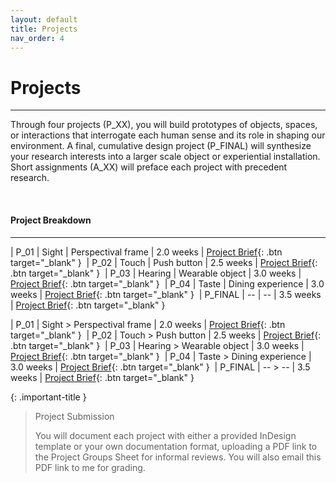 ```yaml
---
layout: default
title: Projects
nav_order: 4
---
```


# Projects

---

Through four projects (P_XX), you will build prototypes of objects, spaces, or interactions that interrogate each human sense and its role in shaping our environment. A final, cumulative design project (P_FINAL) will synthesize your research interests into a larger scale object or experiential installation. Short assignments (A_XX) will preface each project with precedent research.

<br>

#### Project Breakdown

---

| P_01            | Sight          | Perspectival frame   | 2.0 weeks      | <span class="fs-3">[Project Brief](http://example.com/){: .btn target="_blank" }</span>&nbsp;
| P_02            | Touch          | Push button          | 2.5 weeks      | <span class="fs-3">[Project Brief](http://example.com/){: .btn target="_blank" }</span>&nbsp;
| P_03            | Hearing        | Wearable object      | 3.0 weeks      | <span class="fs-3">[Project Brief](http://example.com/){: .btn target="_blank" }</span>&nbsp;
| P_04            | Taste          | Dining experience    | 3.0 weeks      | <span class="fs-3">[Project Brief](http://example.com/){: .btn target="_blank" }</span>&nbsp;
| P_FINAL         | --             | --                   | 3.5 weeks      | <span class="fs-3">[Project Brief](http://example.com/){: .btn target="_blank" }</span>&nbsp;


| P_01            | Sight > Perspectival frame   | 2.0 weeks      | <span class="fs-3">[Project Brief](http://example.com/){: .btn target="_blank" }</span>&nbsp;
| P_02            | Touch > Push button          | 2.5 weeks      | <span class="fs-3">[Project Brief](http://example.com/){: .btn target="_blank" }</span>&nbsp;
| P_03            | Hearing > Wearable object    | 3.0 weeks      | <span class="fs-3">[Project Brief](http://example.com/){: .btn target="_blank" }</span>&nbsp;
| P_04            | Taste > Dining experience    | 3.0 weeks      | <span class="fs-3">[Project Brief](http://example.com/){: .btn target="_blank" }</span>&nbsp;
| P_FINAL         | -- > --                      | 3.5 weeks      | <span class="fs-3">[Project Brief](http://example.com/){: .btn target="_blank" }</span>&nbsp;

{: .important-title }
> Project Submission
>
> You will document each project with either a provided InDesign template or your own documentation format, uploading a PDF link to the Project Groups Sheet for informal reviews. You will also email this PDF link to me for grading.
